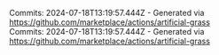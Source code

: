 Commits: 2024-07-18T13:19:57.444Z - Generated via https://github.com/marketplace/actions/artificial-grass
<br>
Commits: 2024-07-18T13:19:57.444Z - Generated via https://github.com/marketplace/actions/artificial-grass
<br>
